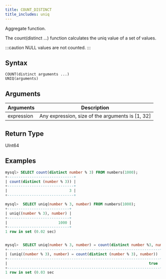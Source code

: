 ```yaml
---
title: COUNT_DISTINCT
title_includes: uniq
---
```


Aggregate function.

The count(distinct ...) function calculates the uniq value of a set of values.

:::caution
 NULL values are not counted.
:::

## Syntax

```
COUNT(distinct arguments ...)
UNIQ(arguments)
```

## Arguments

| Arguments   | Description |
| ----------- | ----------- |
| expression  | Any expression, size of the arguments is [1, 32] |

## Return Type

UInt64

## Examples

```sql
mysql> SELECT count(distinct number % 3) FROM numbers(1000);
+------------------------------+
| count(distinct (number % 3)) |
+------------------------------+
|                            3 |
+------------------------------+

mysql>  SELECT uniq(number % 3, number) FROM numbers(1000);
+----------------------------+
| uniq((number % 3), number) |
+----------------------------+
|                       1000 |
+----------------------------+
1 row in set (0.02 sec)


mysql>  SELECT uniq(number % 3, number) = count(distinct number %3, number)  FROM numbers(1000);
+---------------------------------------------------------------------+
| (uniq((number % 3), number) = count(distinct (number % 3), number)) |
+---------------------------------------------------------------------+
|                                                                true |
+---------------------------------------------------------------------+
1 row in set (0.03 sec
```

